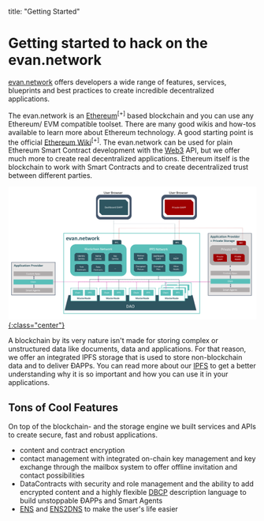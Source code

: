 title: "Getting Started"

# Getting started to hack on the evan.network

[evan.network](https://evan.network/) offers developers a wide range of features, services, blueprints and best practices to create incredible decentralized applications.

The evan.network is an [Ethereum](https://ethereum.org/)<sup>[+]</sup> based blockchain and you can use any Ethereum/ EVM compatible toolset. There are many good wikis and how-tos available to learn more about Ethereum technology. A good starting point is the official [Ethereum Wiki](https://github.com/ethereum/wiki/wiki)<sup>[+]</sup>. The evan.network can be used for plain Ethereum Smart Contract development with the [Web3](/dev/web3) API, but we offer much more to create real decentralized applications. Ethereum itself is the blockchain to work with Smart Contracts and to create decentralized trust between different parties.

[![evan.network](/public/network_architecture.png){:class="center"}](/public/network_architecture.png)

A blockchain by its very nature isn't made for storing complex or unstructured data like documents, data and applications. For that reason, we offer an integrated IPFS storage that is used to store non-blockchain data and to deliver ÐAPPs. You can read more about our [IPFS](/dev/ipfs) to get a better understanding why it is so important and how you can use it in your applications.

## Tons of Cool Features

On top of the blockchain- and the storage engine we built services and APIs to create secure, fast and robust applications.
+ content and contract encryption
+ contact management with integrated on-chain key management and key exchange through the mailbox system to offer offline invitation and contact possibilities
+ DataContracts with security and role management and the ability to add encrypted content and a highly flexible [DBCP](/dev/dbcp) description language to build unstoppable ÐAPPs and Smart Agents
+ [ENS](/dev/ens) and [ENS2DNS](/dev/ens2dns) to make the user's life easier
